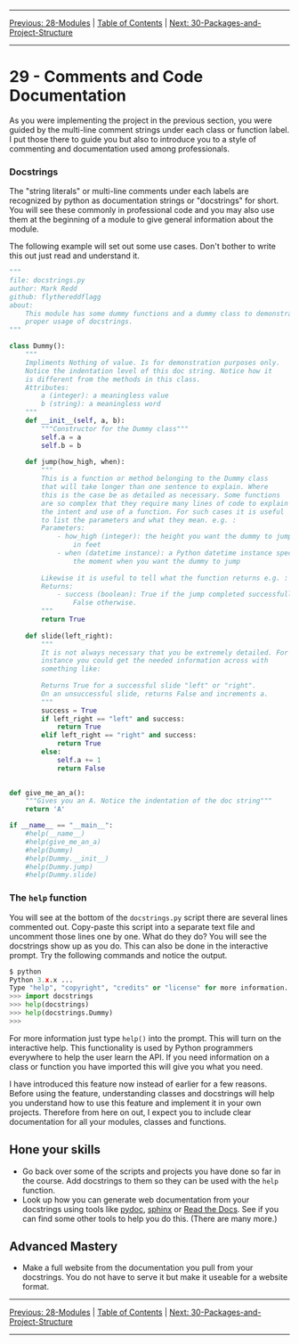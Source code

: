 <!-- Navigation -->

---

[Previous: 28-Modules](./28-Modules.md) | [Table of Contents](./00-Table-of-Contents.md) | [Next: 30-Packages-and-Project-Structure](./30-Packages-and-Project-Structure.md)

---
<!-- End Navigation -->

# 29 - Comments and Code Documentation

As you were implementing the project in the previous section, you were guided by the multi-line comment strings under each class or function label. I put those there to guide you but also to introduce you to a style of commenting and documentation used among professionals. 

### Docstrings

The "string literals" or multi-line comments under each labels are recognized by python as documentation strings or "docstrings" for short. You will see these commonly in professional code and you may also use them at the beginning of a module to give general information about the module.

The following example will set out some use cases. Don't bother to write this out just read and understand it.

```python
"""
file: docstrings.py
author: Mark Redd
github: flythereddflagg
about:
    This module has some dummy functions and a dummy class to demonstrate
    proper usage of docstrings.
"""

class Dummy():
    """
    Impliments Nothing of value. Is for demonstration purposes only.
    Notice the indentation level of this doc string. Notice how it
    is different from the methods in this class.
    Attributes:
        a (integer): a meaningless value
        b (string): a meaningless word
    """
    def __init__(self, a, b):
        """Constructor for the Dummy class"""
        self.a = a
        self.b = b
    
    def jump(how_high, when):
        """
        This is a function or method belonging to the Dummy class
        that will take longer than one sentence to explain. Where
        this is the case be as detailed as necessary. Some functions
        are so complex that they require many lines of code to explain
        the intent and use of a function. For such cases it is useful
        to list the parameters and what they mean. e.g. :
        Parameters:
            - how_high (integer): the height you want the dummy to jump
                in feet
            - when (datetime instance): a Python datetime instance specifying
                the moment when you want the dummy to jump
        
        Likewise it is useful to tell what the function returns e.g. :
        Returns:
            - success (boolean): True if the jump completed successfully
                False otherwise.
        """
        return True
    
    def slide(left_right):
        """
        It is not always necessary that you be extremely detailed. For 
        instance you could get the needed information across with 
        something like:
        
        Returns True for a successful slide "left" or "right".
        On an unsuccessful slide, returns False and increments a.
        """
        success = True
        if left_right == "left" and success:
            return True
        elif left_right == "right" and success:
            return True
        else:
            self.a += 1
            return False
        

def give_me_an_a():
    """Gives you an A. Notice the indentation of the doc string"""
    return 'A'

if __name__ == "__main__":
    #help(__name__)
	#help(give_me_an_a)
    #help(Dummy)
    #help(Dummy.__init__)
    #help(Dummy.jump)
    #help(Dummy.slide)
```

### The `help` function

You will see at the bottom of the `docstrings.py` script there are several lines commented out. Copy-paste this script into a separate text file and uncomment those lines one by one. What do they do? You will see the docstrings show up as you do. This can also be done in the interactive prompt. Try the following commands and notice the output.

```python
$ python
Python 3.x.x ...
Type "help", "copyright", "credits" or "license" for more information.
>>> import docstrings
>>> help(docstrings)
>>> help(docstrings.Dummy)
>>>
```

For more information just type `help()` into the prompt. This will turn on the interactive help. This functionality is used by Python programmers everywhere to help the user learn the API. If you need information on a class or function you have imported this will give you what you need.

I have introduced this feature now instead of earlier for a few reasons. Before using the feature, understanding classes and docstrings will help you understand how to use this feature and implement it in your own projects. Therefore from here on out, I expect you to include clear documentation for all your modules, classes and functions.

## Hone your skills

- Go back over some of the scripts and projects you have done so far in the course. Add docstrings to them so they can be used with the `help` function.
- Look up how you can generate web documentation from your docstrings using tools like [pydoc](https://docs.python.org/3.7/library/pydoc.html), [sphinx](http://www.sphinx-doc.org/en/master/) or [Read the Docs](https://readthedocs.org/). See if you can find some other tools to help you do this. (There are many more.)

## Advanced Mastery

- Make a full website from the documentation you pull from your docstrings. You do not have to serve it but make it useable for a website format.


<!-- Navigation -->

---

[Previous: 28-Modules](./28-Modules.md) | [Table of Contents](./00-Table-of-Contents.md) | [Next: 30-Packages-and-Project-Structure](./30-Packages-and-Project-Structure.md)

---
<!-- End Navigation -->
